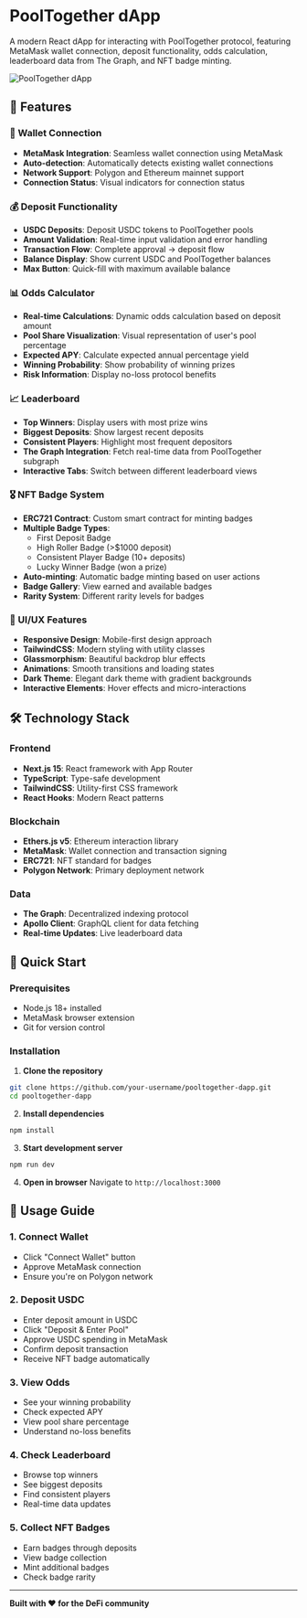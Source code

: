 # PoolTogether dApp

A modern React dApp for interacting with PoolTogether protocol, featuring MetaMask wallet connection, deposit functionality, odds calculation, leaderboard data from The Graph, and NFT badge minting.

![PoolTogether dApp](https://via.placeholder.com/800x400/1a1a2e/ffffff?text=PoolTogether+dApp)

## 🎯 Features

### 🔗 Wallet Connection
- **MetaMask Integration**: Seamless wallet connection using MetaMask
- **Auto-detection**: Automatically detects existing wallet connections
- **Network Support**: Polygon and Ethereum mainnet support
- **Connection Status**: Visual indicators for connection status

### 💰 Deposit Functionality
- **USDC Deposits**: Deposit USDC tokens to PoolTogether pools
- **Amount Validation**: Real-time input validation and error handling
- **Transaction Flow**: Complete approval → deposit flow
- **Balance Display**: Show current USDC and PoolTogether balances
- **Max Button**: Quick-fill with maximum available balance

### 📊 Odds Calculator
- **Real-time Calculations**: Dynamic odds calculation based on deposit amount
- **Pool Share Visualization**: Visual representation of user's pool percentage
- **Expected APY**: Calculate expected annual percentage yield
- **Winning Probability**: Show probability of winning prizes
- **Risk Information**: Display no-loss protocol benefits

### 📈 Leaderboard
- **Top Winners**: Display users with most prize wins
- **Biggest Deposits**: Show largest recent deposits
- **Consistent Players**: Highlight most frequent depositors
- **The Graph Integration**: Fetch real-time data from PoolTogether subgraph
- **Interactive Tabs**: Switch between different leaderboard views

### 🎖️ NFT Badge System
- **ERC721 Contract**: Custom smart contract for minting badges
- **Multiple Badge Types**: 
  - First Deposit Badge
  - High Roller Badge (>$1000 deposit)
  - Consistent Player Badge (10+ deposits)
  - Lucky Winner Badge (won a prize)
- **Auto-minting**: Automatic badge minting based on user actions
- **Badge Gallery**: View earned and available badges
- **Rarity System**: Different rarity levels for badges

### 🎨 UI/UX Features
- **Responsive Design**: Mobile-first design approach
- **TailwindCSS**: Modern styling with utility classes
- **Glassmorphism**: Beautiful backdrop blur effects
- **Animations**: Smooth transitions and loading states
- **Dark Theme**: Elegant dark theme with gradient backgrounds
- **Interactive Elements**: Hover effects and micro-interactions

## 🛠️ Technology Stack

### Frontend
- **Next.js 15**: React framework with App Router
- **TypeScript**: Type-safe development
- **TailwindCSS**: Utility-first CSS framework
- **React Hooks**: Modern React patterns

### Blockchain
- **Ethers.js v5**: Ethereum interaction library
- **MetaMask**: Wallet connection and transaction signing
- **ERC721**: NFT standard for badges
- **Polygon Network**: Primary deployment network

### Data
- **The Graph**: Decentralized indexing protocol
- **Apollo Client**: GraphQL client for data fetching
- **Real-time Updates**: Live leaderboard data

## 🚀 Quick Start

### Prerequisites
- Node.js 18+ installed
- MetaMask browser extension
- Git for version control

### Installation

1. **Clone the repository**
```bash
git clone https://github.com/your-username/pooltogether-dapp.git
cd pooltogether-dapp
```

2. **Install dependencies**
```bash
npm install
```

3. **Start development server**
```bash
npm run dev
```

4. **Open in browser**
Navigate to `http://localhost:3000`

## 📱 Usage Guide

### 1. Connect Wallet
- Click "Connect Wallet" button
- Approve MetaMask connection
- Ensure you're on Polygon network

### 2. Deposit USDC
- Enter deposit amount in USDC
- Click "Deposit & Enter Pool"
- Approve USDC spending in MetaMask
- Confirm deposit transaction
- Receive NFT badge automatically

### 3. View Odds
- See your winning probability
- Check expected APY
- View pool share percentage
- Understand no-loss benefits

### 4. Check Leaderboard
- Browse top winners
- See biggest deposits
- Find consistent players
- Real-time data updates

### 5. Collect NFT Badges
- Earn badges through deposits
- View badge collection
- Mint additional badges
- Check badge rarity

---

**Built with ❤️ for the DeFi community**
